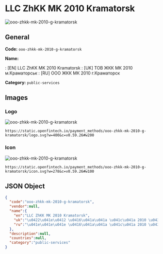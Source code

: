 
# LLC ZhKK MK 2010 Kramatorsk 
![ooo-zhkk-mk-2010-g-kramatorsk](https://static.openfintech.io/payment_methods/ooo-zhkk-mk-2010-g-kramatorsk/logo.svg?w=400&c=v0.59.26#w200)  

## General 
**Code:** `ooo-zhkk-mk-2010-g-kramatorsk` 
 
**Name:** 
 
:	[EN] LLC ZhKK MK 2010 Kramatorsk 
:	[UK] ТОВ ЖКК МК 2010 м.Краматорськ 
:	[RU] ООО ЖКК МК 2010 г.Краматорск 
 
**Category:** `public-services` 
 

## Images 

### Logo 
![ooo-zhkk-mk-2010-g-kramatorsk](https://static.openfintech.io/payment_methods/ooo-zhkk-mk-2010-g-kramatorsk/logo.svg?w=400&c=v0.59.26#w200)  

```
https://static.openfintech.io/payment_methods/ooo-zhkk-mk-2010-g-kramatorsk/logo.svg?w=400&c=v0.59.26#w200
```  

### Icon 
![ooo-zhkk-mk-2010-g-kramatorsk](https://static.openfintech.io/payment_methods/ooo-zhkk-mk-2010-g-kramatorsk/icon.svg?w=278&c=v0.59.26#w100)  

```
https://static.openfintech.io/payment_methods/ooo-zhkk-mk-2010-g-kramatorsk/icon.svg?w=278&c=v0.59.26#w100
```  

## JSON Object 

```json
{
  "code":"ooo-zhkk-mk-2010-g-kramatorsk",
  "vendor":null,
  "name":{
    "en":"LLC ZhKK MK 2010 Kramatorsk",
    "uk":"\u0422\u041e\u0412 \u0416\u041a\u041a \u041c\u041a 2010 \u043c.\u041a\u0440\u0430\u043c\u0430\u0442\u043e\u0440\u0441\u044c\u043a",
    "ru":"\u041e\u041e\u041e \u0416\u041a\u041a \u041c\u041a 2010 \u0433.\u041a\u0440\u0430\u043c\u0430\u0442\u043e\u0440\u0441\u043a"
  },
  "description":null,
  "countries":null,
  "category":"public-services"
}
```  
